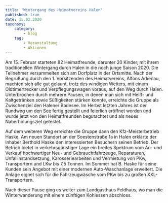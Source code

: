 ```yaml
---
title: 'Wintergang des Heimatvereins Halen'
published: true
date: 15.02.2020
taxonomy:
    category:
        - blog
    tag:
        - Veranstaltung
        - Aktionen
---
```


Am 15. Februar starteten 82 Heimatfreunde, darunter 20 Kinder, mit ihrem traditionellen Wintergang durch Halen in die noch junge Saison 2020. Die Teilnehmer versammelten sich am Dorfplatz in der Ortsmitte. Nach der Begrüßung durch den 1. Vorsitzenden des Heimatvereins, Alfons Arkenau, machten sich alle gut gelaunt, trotz des windigen Wetters, mit einem Oldtimertrecker und Verpflegungswagen voraus, auf den Weg durch Halen. Unterbrochen durch mehrere Pausen, in denen man sich mit Heiß- und Kaltgetränken sowie Süßigkeiten stärken konnte, erreichte die Gruppe als Zwischenziel den Halener Badesee. Im Herbst letzten Jahres ist der Rundweg um den See fertig gestellt und feierlich eröffnet worden und wurde jetzt von den Heimatfreunden begutachtet und als neues Naherholungsziel getestet. 

Auf dem weiteren Weg erreichte die Gruppe dann den Kfz-Meisterbetrieb Haske. Am neuen Standort an der Soestenstraße 1a in Halen erklärte der Inhaber Berthold Haske den interessierten Besuchern seinen Betrieb. Der Betrieb bietet in verkehrsgünstiger Lage ein breites Spektrum vom An- und Verkauf hochwertiger Neu- und Gebrauchtfahrzeuge, Reparaturen, Unfallinstandsetzung, Karosseriearbeiten und Vermietung von PKw, Transportern und LKw bis 7,5 Tonnen. Im Sommer hat B. Haske für seine Kunden sein Angebot mit einer modernen Auto-Waschanlage erweitert. Die Anlage eignet sich für die Fahrzeugwäsche vom PKw bis zu großen XXL-Transportern.

Nach dieser Pause ging es weiter zum Landgasthaus Feldhaus, wo man die Winterwanderung mit einem zünftigen Kohlessen abschloss.

